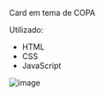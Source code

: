 Card em tema de COPA 

Utilizado:
- HTML
- CSS
- JavaScript

![image](https://user-images.githubusercontent.com/48933112/200709929-ef1b6c12-f37b-4c96-9e0c-7105c9556938.png)
